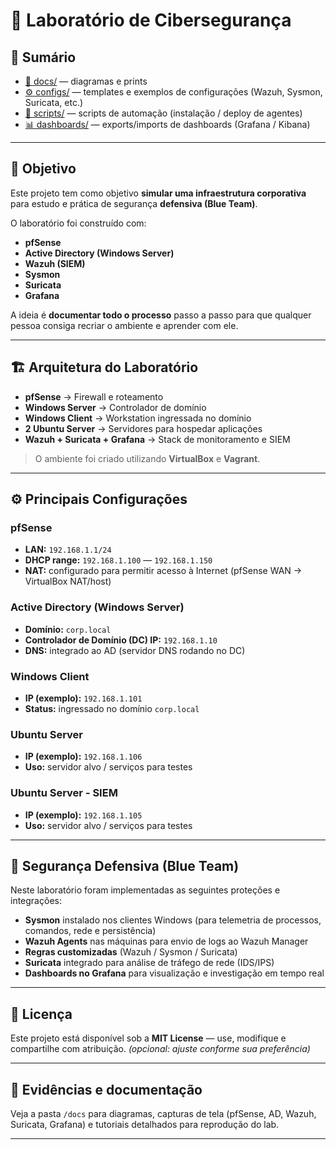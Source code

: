 # 🔐 Laboratório de Cibersegurança

## 📑 Sumário
- [📂 docs/](./docs) — diagramas e prints  
- [⚙️ configs/](./configs) — templates e exemplos de configurações (Wazuh, Sysmon, Suricata, etc.)  
- [📜 scripts/](./scripts) — scripts de automação (instalação / deploy de agentes)  
- [📊 dashboards/](./dashboards) — exports/imports de dashboards (Grafana / Kibana)  

---

## 📌 Objetivo
Este projeto tem como objetivo **simular uma infraestrutura corporativa** para estudo e prática de segurança **defensiva (Blue Team)**.

O laboratório foi construído com:
- **pfSense**  
- **Active Directory (Windows Server)**  
- **Wazuh (SIEM)**
- **Sysmon**
- **Suricata**     
- **Grafana**

A ideia é **documentar todo o processo** passo a passo para que qualquer pessoa consiga recriar o ambiente e aprender com ele.

---

## 🏗️ Arquitetura do Laboratório
- **pfSense** → Firewall e roteamento  
- **Windows Server** → Controlador de domínio  
- **Windows Client** → Workstation ingressada no domínio  
- **2 Ubuntu Server** → Servidores para hospedar aplicações
- **Wazuh + Suricata + Grafana** → Stack de monitoramento e SIEM

> O ambiente foi criado utilizando **VirtualBox** e **Vagrant**.

---

## ⚙️ Principais Configurações

### pfSense
- **LAN:** `192.168.1.1/24`  
- **DHCP range:** `192.168.1.100` — `192.168.1.150`  
- **NAT:** configurado para permitir acesso à Internet (pfSense WAN → VirtualBox NAT/host)

### Active Directory (Windows Server)
- **Domínio:** `corp.local`  
- **Controlador de Domínio (DC) IP:** `192.168.1.10`  
- **DNS:** integrado ao AD (servidor DNS rodando no DC)

### Windows Client
- **IP (exemplo):** `192.168.1.101`  
- **Status:** ingressado no domínio `corp.local`

### Ubuntu Server
- **IP (exemplo):** `192.168.1.106`  
- **Uso:** servidor alvo / serviços para testes

### Ubuntu Server - SIEM
- **IP (exemplo):** `192.168.1.105`  
- **Uso:** servidor alvo / serviços para testes

---

## 🔎 Segurança Defensiva (Blue Team)
Neste laboratório foram implementadas as seguintes proteções e integrações:

- **Sysmon** instalado nos clientes Windows (para telemetria de processos, comandos, rede e persistência)  
- **Wazuh Agents** nas máquinas para envio de logs ao Wazuh Manager  
- **Regras customizadas** (Wazuh / Sysmon / Suricata)
- **Suricata** integrado para análise de tráfego de rede (IDS/IPS)
- **Dashboards no Grafana** para visualização e investigação em tempo real

---

## 📢 Licença
Este projeto está disponível sob a **MIT License** — use, modifique e compartilhe com atribuição. *(opcional: ajuste conforme sua preferência)*

---

## 📸 Evidências e documentação
Veja a pasta `/docs` para diagramas, capturas de tela (pfSense, AD, Wazuh, Suricata, Grafana) e tutoriais detalhados para reprodução do lab.

---
